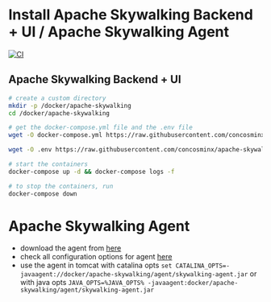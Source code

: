 # Install Apache Skywalking Backend + UI / Apache Skywalking Agent 

[![CI](https://github.com/concosminx/apache-skywalking-dc/actions/workflows/ci.yml/badge.svg)](https://github.com/concosminx/apache-skywalking-dc/actions/workflows/ci.yml)

## Apache Skywalking Backend + UI

```bash
# create a custom directory
mkdir -p /docker/apache-skywalking
cd /docker/apache-skywalking

# get the docker-compose.yml file and the .env file
wget -O docker-compose.yml https://raw.githubusercontent.com/concosminx/apache-skywalking-dc/master/docker-compose.yml

wget -O .env https://raw.githubusercontent.com/concosminx/apache-skywalking-dc/master/.env

# start the containers
docker-compose up -d && docker-compose logs -f

# to stop the containers, run 
docker-compose down
```

# Apache Skywalking Agent
- download the agent from [here](https://skywalking.apache.org/downloads/)
- check all configuration options for agent [here](https://skywalking.apache.org/docs/skywalking-java/v8.10.0/en/setup/service-agent/java-agent/configurations/#table-of-agent-configuration-properties)
- use the agent in tomcat with catalina opts `set CATALINA_OPTS=-javaagent://docker/apache-skywalking/agent/skywalking-agent.jar` or with java opts `JAVA_OPTS=%JAVA_OPTS% -javaagent:docker/apache-skywalking/agent/skywalking-agent.jar`
